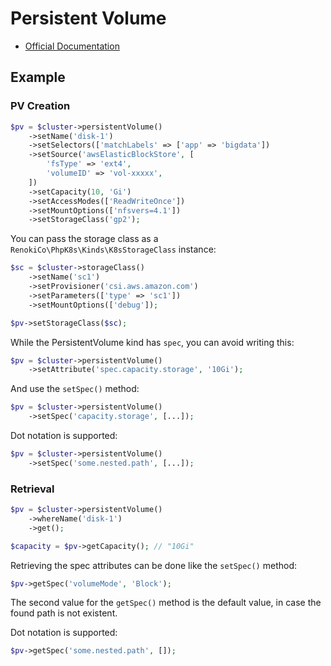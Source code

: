 # Persistent Volume

- [Official Documentation](https://kubernetes.io/docs/concepts/storage/persistent-volumes/)

## Example

### PV Creation

```php
$pv = $cluster->persistentVolume()
    ->setName('disk-1')
    ->setSelectors(['matchLabels' => ['app' => 'bigdata'])
    ->setSource('awsElasticBlockStore', [
        'fsType' => 'ext4',
        'volumeID' => 'vol-xxxxx',
    ])
    ->setCapacity(10, 'Gi')
    ->setAccessModes(['ReadWriteOnce'])
    ->setMountOptions(['nfsvers=4.1'])
    ->setStorageClass('gp2');
```

You can pass the storage class as a `RenokiCo\PhpK8s\Kinds\K8sStorageClass` instance:

```php
$sc = $cluster->storageClass()
    ->setName('sc1')
    ->setProvisioner('csi.aws.amazon.com')
    ->setParameters(['type' => 'sc1'])
    ->setMountOptions(['debug']);

$pv->setStorageClass($sc);
```

While the PersistentVolume kind has `spec`, you can avoid writing this:

```php
$pv = $cluster->persistentVolume()
    ->setAttribute('spec.capacity.storage', '10Gi');
```

And use the `setSpec()` method:

```php
$pv = $cluster->persistentVolume()
    ->setSpec('capacity.storage', [...]);
```

Dot notation is supported:

```php
$pv = $cluster->persistentVolume()
    ->setSpec('some.nested.path', [...]);
```

### Retrieval

```php
$pv = $cluster->persistentVolume()
    ->whereName('disk-1')
    ->get();

$capacity = $pv->getCapacity(); // "10Gi"
```

Retrieving the spec attributes can be done like the `setSpec()` method:

```php
$pv->getSpec('volumeMode', 'Block');
```

The second value for the `getSpec()` method is the default value, in case the found path is not existent.

Dot notation is supported:

```php
$pv->getSpec('some.nested.path', []);
```
